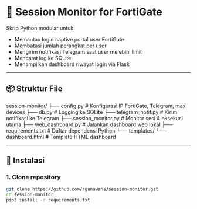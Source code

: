# 🔐 Session Monitor for FortiGate

Skrip Python modular untuk:
- Memantau login captive portal user FortiGate
- Membatasi jumlah perangkat per user
- Mengirim notifikasi Telegram saat user melebihi limit
- Mencatat log ke SQLite
- Menampilkan dashboard riwayat login via Flask

---

## 📦 Struktur File
session-monitor/ 
├── config.py # Konfigurasi IP FortiGate, Telegram, max devices 
├── db.py # Logging ke SQLite 
├── telegram_notif.py # Kirim notifikasi ke Telegram 
├── session_monitor.py # Monitor sesi & eksekusi utama 
├── web_dashboard.py # Jalankan dashboard web lokal 
├── requirements.txt # Daftar dependensi Python
└── templates/ 
  └── dashboard.html # Template HTML dashboard

---

## 🚀 Instalasi

### 1. Clone repository
```bash
git clone https://github.com/rgunawans/session-monitor.git
cd session-monitor
pip3 install -r requirements.txt
